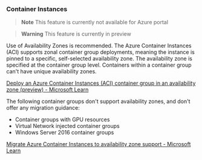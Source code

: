 ### Container Instances

> **Note**
> This feature is currently not available for Azure portal

> **Warning**
> This feature is currently in preview

Use of Availability Zones is recommended. The Azure Container Instances (ACI) supports zonal container group deployments, meaning the instance is pinned to a specific, self-selected availability zone. The availability zone is specified at the container group level. Containers within a container group can't have unique availability zones.

[Deploy an Azure Container Instances (ACI) container group in an availability zone (preview) - Microsoft Learn](https://learn.microsoft.com/en-us/azure/container-instances/availability-zones)

The following container groups don't support availability zones, and don't offer any migration guidance:

- Container groups with GPU resources
- Virtual Network injected container groups
- Windows Server 2016 container groups

[Migrate Azure Container Instances to availability zone support - Microsoft Learn](https://learn.microsoft.com/en-us/azure/reliability/migrate-container-instances)
